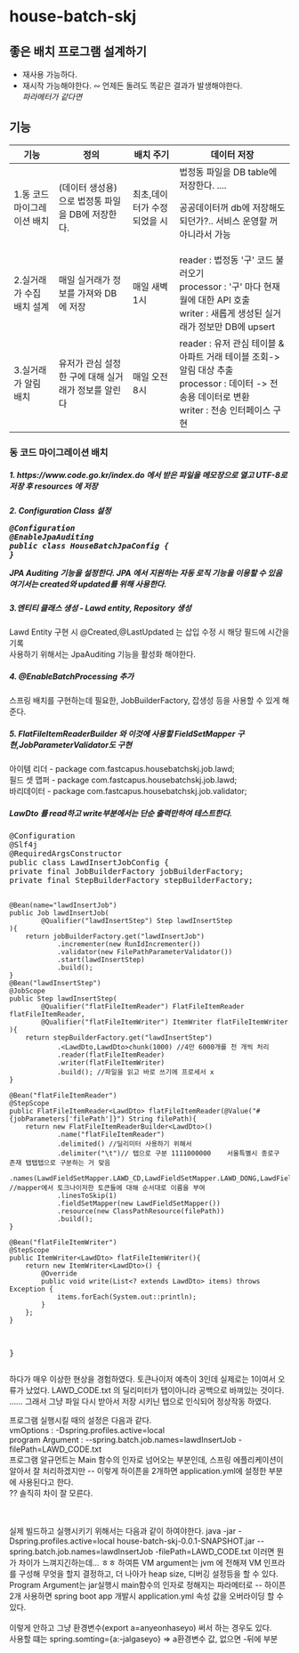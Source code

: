 # house-batch-skj

<h2>좋은 배치 프로그램 설계하기</h2>
<ul>
    <li>재사용 가능하다.</li>
    <li>재시작 가능해야한다. &ac; 언제든 돌려도 똑같은 결과가 발생해야한다.<br/><i>파라메터가 같다면</i></li>
</ul>

<h2>기능</h2>
<table>
<thead>
<tr>
<th>기능</th>
<th>정의</th>
<th>배치 주기</th>
<th>데이터 저장</th>
</tr>
</thead>
<tbody>
<tr>
<td>1.동 코드 마이그레이션 배치</td>
<td>(데이터 생성용)으로 법정통 파일을 DB에 저장한다.</td>
<td>최초,데이터가 수정되었을 시 </td>
<td>법정동 파일을 DB table에 저장한다. .... <p>공공데이터꺼 db에 저장해도 되던가?.. 서비스 운영할 꺼 아니라서 가능</p></td>
</tr>
<tr>
<td>2.실거래가 수집 배치 설계</td>
<td>매일 실거래가 정보를 가져와 DB에 저장</td>
<td>매일 새벽 1시</td>
<td>reader : 법정동 '구' 코드 불러오기<br/>
    processor : '구' 마다 현재 월에 대한 API 호출<br/>
    writer : 새롭게 생성된 실거래가 정보만 DB에 upsert
</td>
</tr>
<tr>
<td>3.실거래가 알림 배치</td>
<td>유저가 관심 설정한 구에 대해 실거래가 정보를 알린다</td>
<td>매일 오전 8시</td>
<td>reader : 유저 관심 테이블 & 아파트 거래 테이블 조회-> 알림 대상 추출<br/>
    processor : 데이터 -> 전송용 데이터로 변환<br/>
    writer : 전송 인터페이스 구현
</td>
</tr>
</tbody>


</table>

<div>
<h3>동 코드 마이그레이션 배치</h3>
<h5>1. https://www.code.go.kr/index.do 에서 받은 파일을 메모장으로 열고 UTF-8로 저장 후 resources 에 저장</h5>
<h5>2. Configuration Class 설정
    <p style="background-color:#EEEEEE;">
<div>
<pre>
@Configuration
@EnableJpaAuditing
public class HouseBatchJpaConfig {
}
</pre>
<p>JPA Auditing 기능을 설정한다. JPA 에서 지원하는 자동 로직 기능을 이용할 수 있음 <br/>
여기서는 created와 updated를 위해 사용한다.</p>
</div>
<h5>3.엔티티 클래스 생성 - Lawd entity, Repository  생성</h5>
<div>Lawd Entity 구현 시 @Created,@LastUpdated 는 삽입 수정 시 해당 필드에 시간을 기록</div>
<div>사용하기 위해서는 JpaAuditing 기능을 활성화 해야한다.</div>

<h5>4. @EnableBatchProcessing 추가</h5>
<div>스프링 배치를 구현하는데 필요한, JobBuilderFactory, 잡생성 등을 사용할 수 있게 해준다.</div>
<h5>5. FlatFileItemReaderBuilder 와 이것에 사용할 FieldSetMapper 구현,JobParameterValidator도 구현</h5>
<div>
아이템 리더 -  package com.fastcapus.housebatchskj.job.lawd; <br/>
필드 셋 맵퍼 - package com.fastcapus.housebatchskj.job.lawd;<br/>
바리데이터 - package com.fastcapus.housebatchskj.job.validator;
</div>
<h5>LawDto 를 read하고 write부분에서는 단순 출력만하여 테스트한다.</h5>
<pre>
@Configuration
@Slf4j
@RequiredArgsConstructor
public class LawdInsertJobConfig {
private final JobBuilderFactory jobBuilderFactory;
private final StepBuilderFactory stepBuilderFactory;

    @Bean(name="lawdInsertJob")
    public Job lawdInsertJob(
            @Qualifier("lawdInsertStep") Step lawdInsertStep
    ){
        return jobBuilderFactory.get("lawdInsertJob")
                .incrementer(new RunIdIncrementer())
                .validator(new FilePathParameterValidator())
                .start(lawdInsertStep)
                .build();
    }
    @Bean("lawdInsertStep")
    @JobScope
    public Step lawdInsertStep(
            @Qualifier("flatFileItemReader") FlatFileItemReader flatFileItemReader,
            @Qualifier("flatFileItemWriter") ItemWriter flatFileItemWriter
    ){
        return stepBuilderFactory.get("lawdInsertStep")
                .<LawdDto,LawdDto>chunk(1000) //4만 6000개를 천 개씩 처리
                .reader(flatFileItemReader)
                .writer(flatFileItemWriter)
                .build(); //파일을 읽고 바로 쓰기에 프로세서 x
    }

    @Bean("flatFileItemReader")
    @StepScope
    public FlatFileItemReader<LawdDto> flatFileItemReader(@Value("#{jobParameters['filePath']}") String filePath){
        return new FlatFileItemReaderBuilder<LawdDto>()
                .name("flatFileItemReader")
                .delimited() //딜리미터 사용하기 위해서
                .delimiter("\t")// 탭으로 구분 1111000000	서울특별시 종로구   존재 탭탭탭으로 구분하는 거 맞음
                .names(LawdFieldSetMapper.LAWD_CD,LawdFieldSetMapper.LAWD_DONG,LawdFieldSetMapper.EXISTS) //mapper에서 토크나이저한 토큰들에 대해 순서대로 이름을 부여
                .linesToSkip(1)
                .fieldSetMapper(new LawdFieldSetMapper())
                .resource(new ClassPathResource(filePath))
                .build();
    }

    @Bean("flatFileItemWriter")
    @StepScope
    public ItemWriter<LawdDto> flatFileItemWriter(){
        return new ItemWriter<LawdDto>() {
            @Override
            public void write(List<? extends LawdDto> items) throws Exception {
                items.forEach(System.out::println);
            }
        };
    }
}
</pre>
<div>
하다가 매우 이상한 현상을 경험하였다. 토큰나이저 예측이 3인데 실제로는 1이여서 오류가 났었다.
LAWD_CODE.txt 의 딜리미터가 탭이아니라 공백으로 바껴있는 것이다. ......
그래서 그냥 파일 다시 받아서 저장 시키닌 탭으로 인식되어 정상작동 하였다. 

프로그램 실행시킬 때의 설정은 다음과 같다. <br/>
vmOptions : -Dspring.profiles.active=local <br/>
program Argument : --spring.batch.job.names=lawdInsertJob -filePath=LAWD_CODE.txt<br/>
프로그램 알규먼트는 Main 함수의 인자로 넘어오는 부분인데, 스프링 에플리케이션이 알아서 잘 처리하겠지만
-- 이렇게 하이픈을 2개하면 application.yml에 설정한 부분에 사용된다고 한다.
<br/>?? 솔직히 차이 잘 모른다.

<br/><br/>
실제 빌드하고 실행시키기 위해서는 다음과 같이 하여야한다.
java -jar -Dspring.profiles.active=local house-batch-skj-0.0.1-SNAPSHOT.jar --spring.batch.job.names=lawdInsertJob -filePath=LAWD_CODE.txt
이러면 뭔가 차이가 느껴지긴하는데... ㅎㅎ 
하여튼 VM argument는 jvm 에 전해져 VM 인프라를 구성해 무엇을 할지 결정하고, 더 나아가 heap size, 디버깅 설정등을 할 수 있다.
<br/>Program Argument는 jar실행시 main함수의 인자로 정해지는 파라메터로 -- 하이픈 2개 사용하면 spring boot app 개발시 application.yml 속성 값을 오버라이딩 할 수 있다.
<br/>
<br/>이렇게 안하고 그냥 환경변수(export a=anyeonhaseyo) 써서 하는 경우도 있다.
<br/>사용할 떄는 spring.somting={a:-jalgaseyo} => a환경변수 값, 없으면 -뒤에 부분
</div>
</div>